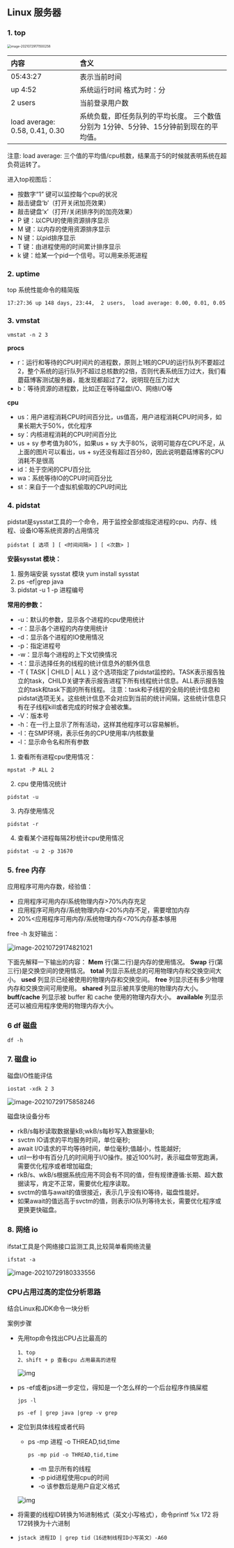 ## Linux 服务器

### 1. top

<img src=".\img\Linux_top.png" alt="image-20210729171500258" style="zoom:50%;" />

| 内容                           | 含义                                                         |
| :----------------------------- | :----------------------------------------------------------- |
| 05:43:27                       | 表示当前时间                                                 |
| up 4:52                        | 系统运行时间 格式为时：分                                    |
| 2 users                        | 当前登录用户数                                               |
| load average: 0.58, 0.41, 0.30 | 系统负载，即任务队列的平均长度。 三个数值分别为 1分钟、5分钟、15分钟前到现在的平均值。 |

注意: load average: 三个值的平均值/cpu核数，结果高于5的时候就表明系统在超负荷运转了。 

进入top视图后：

- 按数字“1” 键可以监控每个cpu的状况
- 敲击键盘‘b’（打开关闭加亮效果）
- 敲击键盘‘x’（打开/关闭排序列的加亮效果）
-  P 键：以CPU的使用资源排序显示 
- M 键：以内存的使用资源排序显示 
- N 键：以pid排序显示 
- T 键：由进程使用的时间累计排序显示
-  k 键：给某一个pid一个信号。可以用来杀死进程 

### 2. uptime

top  系统性能命令的精简版

```
17:27:36 up 148 days, 23:44,  2 users,  load average: 0.00, 0.01, 0.05
```

### 3. vmstat

```
vmstat -n 2 3
```

**procs**

- r：运行和等待的CPU时间片的进程数，原则上1核的CPU的运行队列不要超过2，整个系统的运行队列不超过总核数的2倍，否则代表系统压力过大，我们看蘑菇博客测试服务器，能发现都超过了2，说明现在压力过大
- b：等待资源的进程数，比如正在等待磁盘I/O、网络I/O等

**cpu**

- us：用户进程消耗CPU时间百分比，us值高，用户进程消耗CPU时间多，如果长期大于50%，优化程序
- sy：内核进程消耗的CPU时间百分比
- us + sy 参考值为80%，如果us + sy 大于80%，说明可能存在CPU不足，从上面的图片可以看出，us + sy还没有超过百分80，因此说明蘑菇博客的CPU消耗不是很高
- id：处于空闲的CPU百分比
- wa：系统等待IO的CPU时间百分比
- st：来自于一个虚拟机偷取的CPU时间比



### 4. pidstat

pidstat是sysstat工具的一个命令，用于监控全部或指定进程的cpu、内存、线程、设备IO等系统资源的占用情况

```
pidstat [ 选项 ] [ <时间间隔> ] [ <次数> ]
```

**安装sysstat 模块：**

1. 服务端安装 sysstat 模块 yum install sysstat
2. ps -ef|grep java
3. pidstat -u 1 -p 进程编号



**常用的参数：**

- -u：默认的参数，显示各个进程的cpu使用统计
- -r：显示各个进程的内存使用统计
- -d：显示各个进程的IO使用情况
- -p：指定进程号
- -w：显示每个进程的上下文切换情况
- -t：显示选择任务的线程的统计信息外的额外信息
- -T { TASK | CHILD | ALL }
   这个选项指定了pidstat监控的。TASK表示报告独立的task，CHILD关键字表示报告进程下所有线程统计信息。ALL表示报告独立的task和task下面的所有线程。
   注意：task和子线程的全局的统计信息和pidstat选项无关。这些统计信息不会对应到当前的统计间隔，这些统计信息只有在子线程kill或者完成的时候才会被收集。
- -V：版本号
- -h：在一行上显示了所有活动，这样其他程序可以容易解析。
- -I：在SMP环境，表示任务的CPU使用率/内核数量
- -l：显示命令名和所有参数



1. 查看所有进程cpu使用情况：

```
mpstat -P ALL 2
```

2.  cpu 使用情况统计

   ```
   pidstat -u
   ```

3.  内存使用情况

   ```
   pidstat -r
   ```

4.  查看某个进程每隔2秒统计cpu使用情况

   ```
   pidstat -u 2 -p 31670
   ```

   

### 5.  free 内存

应用程序可用内存数，经验值：

- 应用程序可用内存l系统物理内存>70%内存充足
- 应用程序可用内存/系统物理内存<20%内存不足，需要增加内存
- 20%<应用程序可用内存/系统物理内存<70%内存基本够用

free -h 友好输出：

![image-20210729174821021](.\img\linux_free.png)

下面先解释一下输出的内容：
**Mem** 行(第二行)是内存的使用情况。
**Swap** 行(第三行)是交换空间的使用情况。
**total** 列显示系统总的可用物理内存和交换空间大小。
**used** 列显示已经被使用的物理内存和交换空间。
**free** 列显示还有多少物理内存和交换空间可用使用。
**shared** 列显示被共享使用的物理内存大小。
**buff/cache** 列显示被 buffer 和 cache 使用的物理内存大小。
**available** 列显示还可以被应用程序使用的物理内存大小。



### 6  df 磁盘

```
df -h
```



### 7. 磁盘 io

磁盘I/O性能评估

```
iostat -xdk 2 3
```

![image-20210729175858246](.\img\linux_iostat.png)

磁盘块设备分布

- rkB/s每秒读取数据量kB;wkB/s每秒写入数据量kB;
- svctm lO请求的平均服务时间，单位毫秒;
- await l/O请求的平均等待时间，单位毫秒;值越小，性能越好;
- util一秒中有百分几的时间用于I/O操作。接近100%时，表示磁盘带宽跑满，需要优化程序或者增加磁盘;
- rkB/s、wkB/s根据系统应用不同会有不同的值，但有规律遵循:长期、超大数据读写，肯定不正常，需要优化程序读取。
- svctm的值与await的值很接近，表示几乎没有IO等待，磁盘性能好。
- 如果await的值远高于svctm的值，则表示IO队列等待太长，需要优化程序或更换更快磁盘。



### 8.  网络 io

ifstat工具是个网络接口监测工具,比较简单看网络流量

```
ifstat -a 
```

![image-20210729180333556](.\img\linux_ifstat.png)



### CPU占用过高的定位分析思路

结合Linux和JDK命令一块分析

案例步骤

- 先用top命令找出CPU占比最高的

  ```
  1、top
  2、shift + p 查看cpu 占用最高的进程
  ```

  ![img](.\img\linux_top_cpu.png)

  

- ps -ef或者jps进一步定位，得知是一个怎么样的一个后台程序作搞屎棍

  ```
  jps -l
  ```

  ```
  ps -ef | grep java |grep -v grep
  ```

- 定位到具体线程或者代码

  - ps -mp 进程 -o THREAD,tid,time  

    ```shell
    ps -mp pid -o THREAD,tid,time
    ```

    - -m 显示所有的线程
    - -p pid进程使用cpu的时间
    - -o 该参数后是用户自定义格式

  ![img](D:\IdeaProjects\springboot-xxx-example\Note\笔记\img\linux_psmp.png)

- 将需要的线程ID转换为16进制格式（英文小写格式），命令printf %x 172 将172转换为十六进制

- ```
  jstack 进程ID | grep tid（16进制线程ID小写英文）-A60
  ```

  